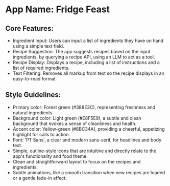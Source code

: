 # **App Name**: Fridge Feast

## Core Features:

- Ingredient Input: Users can input a list of ingredients they have on hand using a simple text field.
- Recipe Suggestion: The app suggests recipes based on the input ingredients, by querying a recipe API, using an LLM to act as a tool.
- Recipe Display: Displays a recipe, including a list of instructions and a list of required ingredients.
- Text Filtering: Removes all markup from text so the recipe displays in an easy-to-read format

## Style Guidelines:

- Primary color: Forest green (#388E3C), representing freshness and natural ingredients.
- Background color: Light green (#E8F5E9), a subtle and clean background that evokes a sense of cleanliness and health.
- Accent color: Yellow-green (#8BC34A), providing a cheerful, appetizing highlight for calls to action.
- Font: 'PT Sans', a clear and modern sans-serif, for headlines and body text.
- Simple, outline-style icons that are intuitive and directly relate to the app's functionality and food theme.
- Clean and straightforward layout to focus on the recipes and ingredients.
- Subtle animations, like a smooth transition when new recipes are loaded or a gentle fade-in effect.